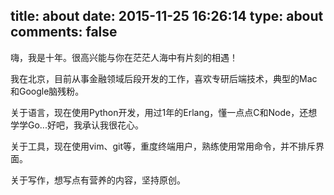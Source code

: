 title: about
date: 2015-11-25 16:26:14
type: about
comments: false
---

嗨，我是十年。很高兴能与你在茫茫人海中有片刻的相遇！

我在北京，目前从事金融领域后段开发的工作，喜欢专研后端技术，典型的Mac和Google脑残粉。

关于语言，现在使用Python开发，用过1年的Erlang，懂一点点C和Node，还想学学Go...好吧，我承认我很花心。

关于工具，现在使用vim、git等，重度终端用户，熟练使用常用命令，并不排斥界面。

关于写作，想写点有营养的内容，坚持原创。
